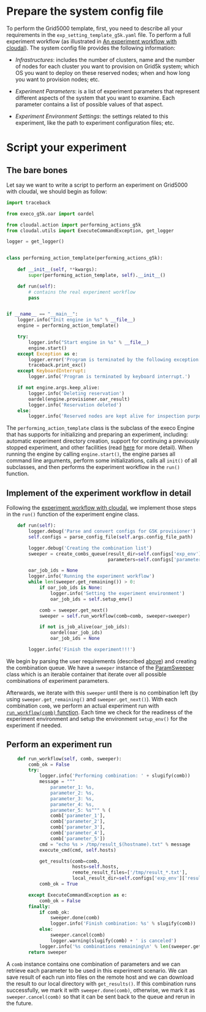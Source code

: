 # Prepare the system config file
To perform the Grid5000 template, first, you need to describe all your requirements in the `exp_setting_template_g5k.yaml` file. To perform a full experiment workflow (as illustrated in [An experiment workflow with cloudal](https://github.com/ntlinh16/cloudal/blob/master/docs/technical_detail.md#an-experiment-workflow-with-cloudal)). The system config file provides the following information:

* _Infrastructures_: includes the number of clusters, name and the number of nodes for each cluster you want to provision on Grid5k system; which OS you want to deploy on these reserved nodes; when and how long you want to provision nodes; etc.

* _Experiment Parameters_: is a list of experiment parameters that represent different aspects of the system that you want to examine. Each parameter contains a list of possible values of that aspect.

* _Experiment Environment Settings_: the settings related to this experiment, like the path to experiment configuration files; etc.

# Script your experiment

## The bare bones 
Let say we want to write a script to perform an experiment on Grid5000 with cloudal, we should begin as follow:

```python
import traceback

from execo_g5k.oar import oardel

from cloudal.action import performing_actions_g5k
from cloudal.utils import ExecuteCommandException, get_logger

logger = get_logger()


class performing_action_template(performing_actions_g5k):
    
    def __init__(self, **kwargs):
        super(performing_action_template, self).__init__()

    def run(self):
        # contains the real experiment workflow
        pass 


if __name__ == "__main__":
    logger.info("Init engine in %s" % __file__)
    engine = performing_action_template()

    try:
        logger.info("Start engine in %s" % __file__)
        engine.start()
    except Exception as e:
        logger.error('Program is terminated by the following exception: %s' % e, exc_info=True)
        traceback.print_exc()
    except KeyboardInterrupt:
        logger.info('Program is terminated by keyboard interrupt.')

    if not engine.args.keep_alive:
        logger.info('Deleting reservation')
        oardel(engine.provisioner.oar_result)
        logger.info('Reservation deleted')
    else:
        logger.info('Reserved nodes are kept alive for inspection purpose.')

```

The `performing_action_template` class is the subclass of the execo Engine that has supports for initializing and preparing an experiment, including: automatic experiment directory creation, support for continuing a previously stopped experiment, and other facilities (read [here](http://execo.gforge.inria.fr/doc/latest-stable/execo_engine.html#execo_engine.engine.Engine) for more detail). When running the engine by calling `engine.start()`, the engine parses all command line arguments, perform some initializations, calls all `init()` of all subclasses, and then performs the experiment workflow in the `run()` function.

## Implement of the experiment workflow in detail

Following the [experiment workflow with cloudal](https://github.com/ntlinh16/cloudal/blob/master/docs/technical_detail.md#an-experiment-workflow-with-cloudal), we implement those steps in the `run()` function of the experiment engine class.

```python
    def run(self):
        logger.debug('Parse and convert configs for G5K provisioner')
        self.configs = parse_config_file(self.args.config_file_path)

        logger.debug('Creating the combination list')
        sweeper = create_combs_queue(result_dir=self.configs['exp_env']['results_dir'],
                                     parameters=self.configs['parameters'])

        oar_job_ids = None
        logger.info('Running the experiment workflow')
        while len(sweeper.get_remaining()) > 0:
            if oar_job_ids is None:
                logger.info('Setting the experiment environment')
                oar_job_ids = self.setup_env()

            comb = sweeper.get_next()
            sweeper = self.run_workflow(comb=comb, sweeper=sweeper)

            if not is_job_alive(oar_job_ids):
                oardel(oar_job_ids)
                oar_job_ids = None

        logger.info('Finish the experiment!!!')
```

We begin by parsing the user requirements (described [above](#Prepare-the-system-config-file)) and creating the combination queue. We have a `sweeper` instance of the [ParamSweeper](http://execo.gforge.inria.fr/doc/latest-stable/execo_engine.html#paramsweeper) class which is an iterable container that iterate over all possible combinations of experiment parameters.

Afterwards, we iterate with this `sweeper` until there is no combination left (by using `sweeper.get_remaining()` and `sweeper.get_next()`). With each combination `comb`, we perform an actual experiment run with [`run_workflow(comb)` function](#Perform-an-experiment-run). Each time we check for the readiness of the experiment environment and setup the environment `setup_env()` for the experiment if needed.

## Perform an experiment run

```python
    def run_workflow(self, comb, sweeper):
        comb_ok = False
        try:
            logger.info('Performing combination: ' + slugify(comb))
            message = """
                parameter_1: %s,
                parameter_2: %s,
                parameter_3: %s,
                parameter_4: %s,
                parameter_5: %s""" % (
                comb['parameter_1'],
                comb['parameter_2'],
                comb['parameter_3'],
                comb['parameter_4'],
                comb['parameter_5'])
            cmd = "echo %s > /tmp/result_$(hostname).txt" % message
            execute_cmd(cmd, self.hosts)

            get_results(comb=comb,
                        hosts=self.hosts,
                        remote_result_files=['/tmp/result_*.txt'],
                        local_result_dir=self.configs['exp_env']['results_dir'])
            comb_ok = True

        except ExecuteCommandException as e:
            comb_ok = False
        finally:
            if comb_ok:
                sweeper.done(comb)
                logger.info('Finish combination: %s' % slugify(comb))
            else:
                sweeper.cancel(comb)
                logger.warning(slugify(comb) + ' is canceled')
            logger.info('%s combinations remaining\n' % len(sweeper.get_remaining()))
        return sweeper
```

A `comb` instance contains one combination of parameters and we can retrieve each parameter to be used in this experiment scenario. We can save result of each run into files on the remote host and we can download the result to our local directory with `get_results()`. If this combination runs successfully, we mark it with `sweeper.done(comb)`, otherwise, we mark it as `sweeper.cancel(comb)` so that it can be sent back to the queue and rerun in the future. 